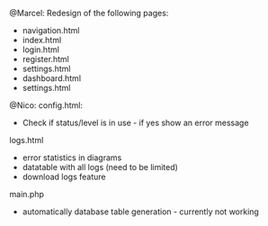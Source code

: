 @Marcel:
Redesign of the following pages:
- navigation.html
- index.html
- login.html
- register.html
- settings.html
- dashboard.html
- settings.html

@Nico:
config.html:
- Check if status/level is in use - if yes show an error message

logs.html
- error statistics in diagrams
- datatable with all logs (need to be limited)
- download logs feature  

main.php
- automatically database table generation - currently not working
